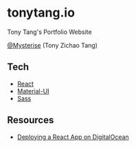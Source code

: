 # tonytang.io

Tony Tang's Portfolio Website

[@Mysterise](https://github.com/Mysterise) (Tony Zichao Tang)

## Tech

- [React]
- [Material-UI]
- [Sass]

[react]: https://github.com/facebook/create-react-app
[material-ui]: https://github.com/mui-org/material-ui
[sass]: https://sass-lang.com

## Resources

- [Deploying a React App on DigitalOcean](https://hackernoon.com/start-to-finish-deploying-a-react-app-on-digitalocean-bcfae9e6d01b)
